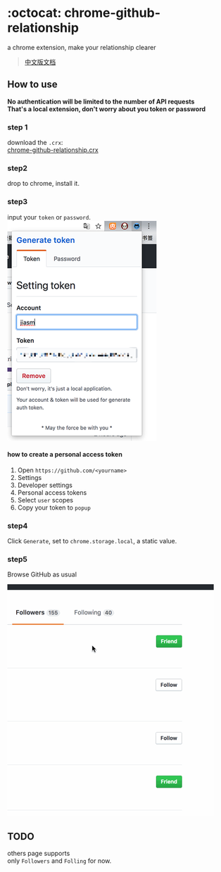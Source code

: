 # :octocat: chrome-github-relationship
a chrome extension, make your relationship clearer

> [中文版文档](README_cn.md)

## How to use

**No authentication will be limited to the number of API requests**  
**That's a local extension, don't worry about you token or password**

### step 1

download the `.crx`:  
[chrome-github-relationship.crx](/dist/chrome-github-relationship.crx)

### step2

drop to chrome, install it.

### step3

input your `token` or `password`.  
![](/dist/example.png)

#### how to create a personal access token

1. Open `https://github.com/<yourname>`
2. Settings
3. Developer settings
4. Personal access tokens
5. Select `user` scopes
6. Copy your token to `popup`

### step4

Click `Generate`, set to `chrome.storage.local`, a static value.

### step5

Browse GitHub as usual

![](/dist/example.gif)

## TODO

others page supports  
only `Followers` and `Folling` for now.
